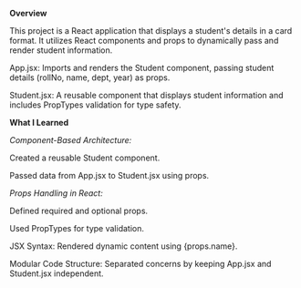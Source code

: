 **Overview**

This project is a React application that displays a student's details in a card format. It utilizes React components and props to dynamically pass and render student information.

App.jsx: Imports and renders the Student component, passing student details (rollNo, name, dept, year) as props.

Student.jsx: A reusable component that displays student information and includes PropTypes validation for type safety.

**What I Learned**

*Component-Based Architecture:*

Created a reusable Student component.

Passed data from App.jsx to Student.jsx using props.

*Props Handling in React:*

Defined required and optional props.

Used PropTypes for type validation.

JSX Syntax: Rendered dynamic content using {props.name}.

Modular Code Structure: Separated concerns by keeping App.jsx and Student.jsx independent.
